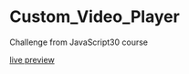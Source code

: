 # Custom_Video_Player

Challenge from JavaScript30 course

<a href='https://tomasz-paterka.github.io/Custom_Video_Player/'>live preview</a>
